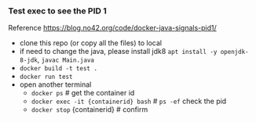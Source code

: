 ### Test exec to see the PID 1
Reference   https://blog.no42.org/code/docker-java-signals-pid1/

* clone this repo (or copy all the files) to local
* if need to change the java, please install jdk8 `apt install -y openjdk-8-jdk`, `javac Main.java`
* `docker build -t test .`
* `docker run test`
* open another terminal
  * `docker ps` # get the container id 
  * `docker exec -it {containerid} bash` # `ps -ef` check the pid
  * `docker stop` {containerid} # confirm
  
  
